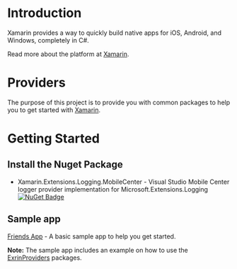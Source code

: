 # Introduction
Xamarin provides a way to quickly build native apps for iOS, Android, and Windows, completely in C#.

Read more about the platform at [Xamarin](https://www.xamarin.com).

# Providers
The purpose of this project is to provide you with common packages to help you to get started with [Xamarin](https://www.xamarin.com).

# Getting Started
## Install the Nuget Package
* Xamarin.Extensions.Logging.MobileCenter - Visual Studio Mobile Center logger provider implementation for Microsoft.Extensions.Logging [![NuGet Badge](https://buildstats.info/nuget/Xamarin.Extensions.Logging.MobileCenter?includePreReleases=true)](https://www.nuget.org/packages/Xamarin.Extensions.Logging.MobileCenter)
## Sample app
[Friends App](../../tree/master/Sample) - A basic sample app to help you get started.

**Note:** The sample app includes an example on how to use the [ExrinProviders](https://github.com/maximrub/ExrinProviders) packages.
